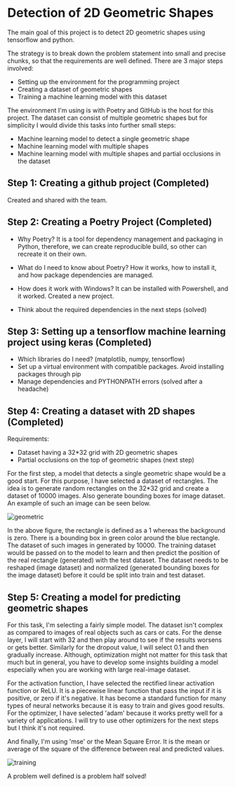 
# Detection of 2D Geometric Shapes

The main goal of this project is to detect 2D geometric shapes using tensorflow and python.

The strategy is to break down the problem statement into small and precise chunks, so that the
requirements are well defined. There are 3 major steps involved:

* Setting up the environment for the programming project
* Creating a dataset of geometric shapes
* Training a machine learning model with this dataset

The environment I'm using is with Poetry and GitHub is the host for this project. The dataset can 
consist of multiple geometric shapes but for simplicity I would divide this tasks into further small 
steps:

* Machine learning model to detect a single geometric shape
* Machine learning model with multiple shapes
* Machine learning model with multiple shapes and partial occlusions in the dataset 

## Step 1: Creating a github project (Completed)

Created and shared with the team.



## Step 2: Creating a Poetry Project (Completed)

* Why Poetry? 
It is a tool for dependency management and packaging in Python, therefore, we can create
reproducible build, so other can recreate it on their own. 

* What do I need to know about Poetry?
How it works, how to install it, and how package dependencies are managed. 

* How does it work with Windows?
It can be installed with Powershell, and it worked. Created a new project.

* Think about the required dependencies in the next steps (solved)



## Step 3: Setting up a tensorflow machine learning project using keras (Completed)

* Which libraries do I need? (matplotlib, numpy, tensorflow)
* Set up a virtual environment with compatible packages. Avoid installing packages through pip
* Manage dependencies and PYTHONPATH errors (solved after a headache)



## Step 4: Creating a dataset with 2D shapes (Completed)

Requirements: 
* Dataset having a 32*32 grid with 2D geometric shapes
* Partial occlusions on the top of geometric shapes (next step)

For the first step, a model that detects a single geometric shape would be a good start. For this purpose, I have
selected a dataset of rectangles. The idea is to generate random rectangles on the 32*32 grid and create a dataset of 10000 images.
Also generate bounding boxes for image dataset. An example of such an image can be seen below.


![geometric](https://user-images.githubusercontent.com/52299886/135727480-8be49e30-2068-47d6-8e3a-c756f216b8c1.PNG)



In the above figure, the rectangle is defined as a 1 whereas the background is zero. There is a bounding box in green color around the blue rectangle. The dataset of such images in generated by 10000. The training dataset would be passed on to the model to learn and then predict the position of the real rectangle (generated) with the test dataset. The dataset needs to be reshaped (image dataset) and normalized (generated bounding boxes for the image dataset) before it could be split into train and test dataset.  
 


## Step 5: Creating a model for predicting geometric shapes

For this task, I'm selecting a fairly simple model. The dataset isn't complex as compared to images of real objects such
as cars or cats. For the dense layer, I will start with 32 and then play around to see if the results worsens or gets better.
Similarly for the dropout value, I will select 0.1 and then gradually increase. Although, optimization might not matter for this
task that much but in general, you have to develop some insights building a model especially when you are working with large
real-image dataset. 

For the activation function, I have selected the rectified linear activation function or ReLU. It is a piecewise linear function 
that pass the input if it is positive, or zero if it's negative. It has become a standard function for many types of neural
networks because it is easy to train and gives good results. For the optimizer, I have selected 'adam' because it works pretty well
for a variety of applications. I will try to use other optimizers for the next steps but I think it's not required.

And finally, I'm using 'mse' or the Mean Square Error. It is the mean or average of the square of the difference between real 
and predicted values.


![training](https://user-images.githubusercontent.com/52299886/135758649-213587a8-0806-4a7e-b33f-68cf4da2a1a2.PNG)


A problem well defined is a problem half solved!
